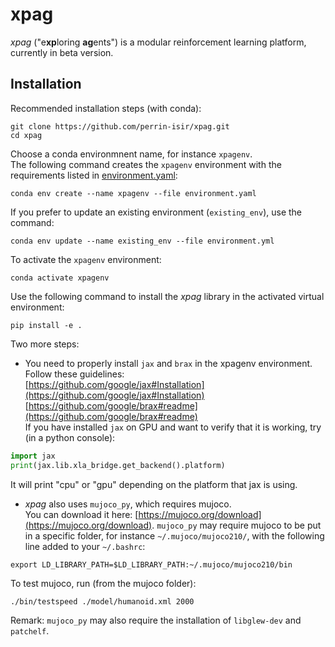 # xpag
*xpag* ("e**xp**loring **ag**ents") is a modular reinforcement learning platform, currently in beta version.

## Installation

Recommended installation steps (with conda): 
```
git clone https://github.com/perrin-isir/xpag.git
cd xpag
```
Choose a conda environmnent name, for instance `xpagenv`.  
The following command creates the `xpagenv` environment with the requirements listed in [environment.yaml](environment.yaml):
```
conda env create --name xpagenv --file environment.yaml
```
If you prefer to update an existing environment (`existing_env`), use the command:
```
conda env update --name existing_env --file environment.yml
```
To activate the `xpagenv` environment:
```
conda activate xpagenv
```
Use the following command to install the *xpag* library in the activated virtual environment:
```
pip install -e .
```

Two more steps:
* You need to properly install `jax` and `brax` in the xpagenv environment.  
Follow these guidelines:  
[https://github.com/google/jax#Installation](https://github.com/google/jax#Installation)  
[https://github.com/google/brax#readme](https://github.com/google/brax#readme)  
If you have installed `jax` on GPU and want to verify that it is working, try (in a python console):
```python
import jax
print(jax.lib.xla_bridge.get_backend().platform)
```
It will print "cpu" or "gpu" depending on the platform that jax is using.

* *xpag* also uses `mujoco_py`, which requires mujoco.  
You can download it here: [https://mujoco.org/download](https://mujoco.org/download).
`mujoco_py` may require mujoco to be put in a specific folder, for instance
`~/.mujoco/mujoco210/`, with the following line added to your `~/.bashrc`:
```
export LD_LIBRARY_PATH=$LD_LIBRARY_PATH:~/.mujoco/mujoco210/bin
```
To test mujoco, run (from the mujoco folder):
```
./bin/testspeed ./model/humanoid.xml 2000
```
Remark: `mujoco_py` may also require the installation of `libglew-dev` and `patchelf`.
